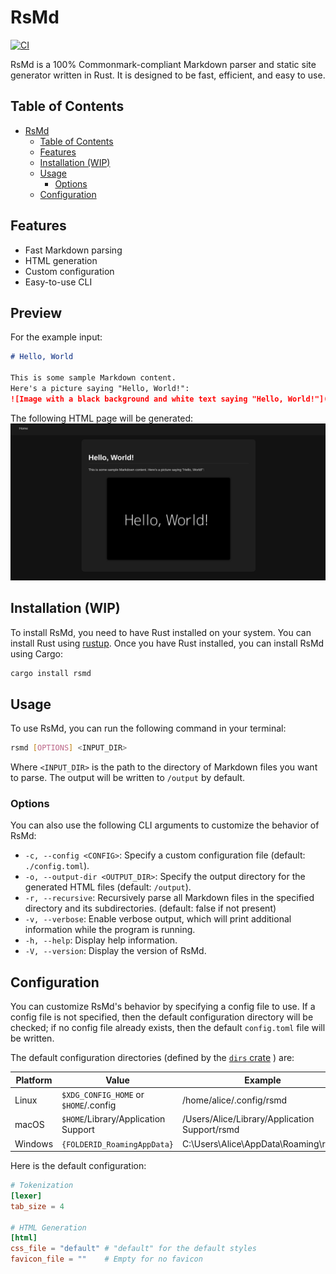 # RsMd

[![CI](https://github.com/zliel/RsMd/actions/workflows/CI.yml/badge.svg)](https://github.com/zliel/RsMd/actions/workflows/CI.yml)

RsMd is a 100% Commonmark-compliant Markdown parser and static site generator written in Rust.
It is designed to be fast, efficient, and easy to use.

## Table of Contents

<!--toc:start-->

- [RsMd](#rsmd)
  - [Table of Contents](#table-of-contents)
  - [Features](#features)
  - [Installation (WIP)](#installation-wip)
  - [Usage](#usage)
    - [Options](#options)
  - [Configuration](#configuration)
  <!--toc:end-->

## Features

- Fast Markdown parsing
- HTML generation
- Custom configuration
- Easy-to-use CLI

## Preview

For the example input:

```markdown
# Hello, World

This is some sample Markdown content.
Here's a picture saying "Hello, World!":
![Image with a black background and white text saying "Hello, World!"](https://www.dummyimage.com/600x400/000/fff&text=Hello,+World!)
```

The following HTML page will be generated:
![Image of the generated HTML page with matching content](./media/example_screenshot.png)

## Installation (WIP)

To install RsMd, you need to have Rust installed on your system. You can install Rust using [rustup](https://rustup.rs/).
Once you have Rust installed, you can install RsMd using Cargo:

```bash
cargo install rsmd
```

## Usage

To use RsMd, you can run the following command in your terminal:

```bash
rsmd [OPTIONS] <INPUT_DIR>
```

Where `<INPUT_DIR>` is the path to the directory of Markdown files you want to parse. The output will be written to `/output` by default.

### Options

You can also use the following CLI arguments to customize the behavior of RsMd:

- `-c, --config <CONFIG>`: Specify a custom configuration file (default: `./config.toml`).
- `-o, --output-dir <OUTPUT_DIR>`: Specify the output directory for the generated HTML files (default: `/output`).
- `-r, --recursive`: Recursively parse all Markdown files in the specified directory and its subdirectories. (default: false if not present)
- `-v, --verbose`: Enable verbose output, which will print additional information while the program is running.
- `-h, --help`: Display help information.
- `-V, --version`: Display the version of RsMd.

## Configuration

You can customize RsMd's behavior by specifying a config file to use. If a config file is not specified, then the default configuration directory will be checked; if no config file already exists, then the default `config.toml` file will be written.

The default configuration directories (defined by the [`dirs` crate](https://docs.rs/dirs/latest/dirs/) ) are:

| Platform | Value                                 | Example                                       |
| -------- | ------------------------------------- | --------------------------------------------- |
| Linux    | `$XDG_CONFIG_HOME` or `$HOME`/.config | /home/alice/.config/rsmd                      |
| macOS    | `$HOME`/Library/Application Support   | /Users/Alice/Library/Application Support/rsmd |
| Windows  | `{FOLDERID_RoamingAppData}`           | C:\Users\Alice\AppData\Roaming\rsmd           |

Here is the default configuration:

```toml
# Tokenization
[lexer]
tab_size = 4

# HTML Generation
[html]
css_file = "default" # "default" for the default styles
favicon_file = ""    # Empty for no favicon
```
